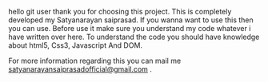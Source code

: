 hello git user thank you for choosing this project. This is completely developed my Satyanarayan saiprasad. If you wanna want to use this then you can use. Before use it make sure you understand my code whatever i have written over here. To understand the code you should have knowledge about html5, Css3, Javascript And DOM.

For more information regarding this you can mail me satyanarayansaiprasadofficial@gmail.com .
